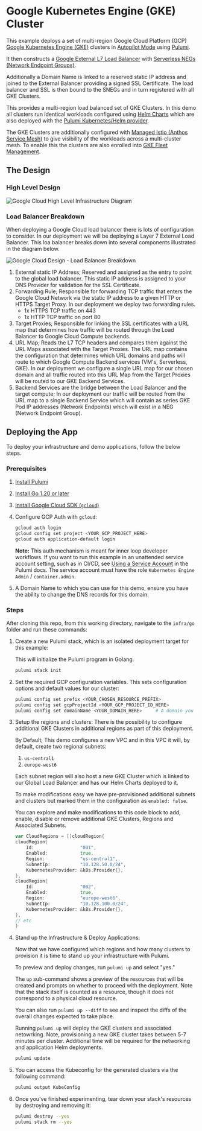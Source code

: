 # Google Kubernetes Engine (GKE) Cluster

This example deploys a set of multi-region Google Cloud Platform (GCP) [Google Kubernetes Engine (GKE)](https://cloud.google.com/kubernetes-engine/) clusters in [Autopilot Mode](https://cloud.google.com/kubernetes-engine/docs/concepts/autopilot-overview) using [Pulumi](https://pulumi.com).

It then constructs a [Google External L7 Load Balancer](https://cloud.google.com/load-balancing/docs/https) with [Serverless NEGs (Network Endpoint Groups)](https://cloud.google.com/load-balancing/docs/negs/serverless-neg-concepts).

Additionally a Domain Name is linked to a reserved static IP address and joined to the External Balancer providing a signed SSL Certificate. The load balancer and SSL is then bound to the SNEGs and in turn registered with all GKE Clusters.

This provides a multi-region load balanced set of GKE Clusters. In this demo all clusters run identical workloads configured using [Helm Charts](https://helm.sh/) which are also deployed with the [Pulumi Kubernetes/Helm provider](https://www.pulumi.com/registry/packages/kubernetes/api-docs/helm/).

The GKE Clusters are additionally configured with [Managed Istio (Anthos Service Mesh)](https://istio.io/latest/about/service-mesh/) to give visibility of the workloads across a multi-cluster mesh. To enable this the clusters are also enrolled into [GKE Fleet Management](https://cloud.google.com/kubernetes-engine/docs/fleets-overview).

## The Design

### High Level Design

![Google Cloud High Level Infrastructure Diagram](https://github.com/timbohiatt/gke-at-scale-pulumi/blob/main/docs/001-google-cloud-infra.png?raw=true)

### Load Balancer Breakdown

When deploying a Google Cloud load balancer there is lots of configuration to consider. In our deployment we will be deploying a Layer 7 External Load Balancer. This loa balancer breaks down into several components illustrated in the diagram below.

![Google Cloud Design - Load Balancer Breakdown](https://github.com/timbohiatt/gke-at-scale-pulumi/blob/main/docs/002-load-balancer-breakdown.png?raw=true)

1. External static IP Address; Reserved and assigned as the entry to point to the global load balancer. This static IP address is assigned to your DNS Provider for validation for the SSL Certificate. 
2. Forwarding Rule; Responsible for forwarding TCP traffic that enters the Google Cloud Network via the static IP address to a given HTTP or HTTPS Target Proxy. In our deployment we deploy two forwarding rules.
    - 1x HTTPS TCP traffic on 443 
    - 1x HTTP TCP traffic on port 80
3. Target Proxies; Responsible for linking the SSL certificates with a URL map that determines how traffic will be routed through the Load Balancer to Google Cloud Compute backends. 
4. URL Map; Reads the L7 TCP headers and compares them against the URL Maps associated with the Target Proxies. The URL map contains the configuration that determines which URL domains and paths will route to which Google Compute Backend services (VM's, Serverless, GKE). In our deployment we configure a single URL map for our chosen domain and all traffic routed into this URL Map from the Target Proxies will be routed to our GKE Backend Services.
5. Backend Services are the bridge between the Load Balancer and the target compute; In our deployment our traffic will be routed from the URL map to a single Backend Service which will contain as series GKE Pod IP addresses (Network Endpoints) which will exist in a NEG (Network Endpoint Group).

## Deploying the App

To deploy your infrastructure and demo applications, follow the below steps.

### Prerequisites

1. [Install Pulumi](https://www.pulumi.com/docs/get-started/install/)
1. [Install Go 1.20 or later](https://golang.org/doc/install)
1. [Install Google Cloud SDK (`gcloud`)](https://cloud.google.com/sdk/docs/downloads-interactive)
1. Configure GCP Auth with `gcloud`:

    ```bash
    gcloud auth login
    gcloud config set project <YOUR_GCP_PROJECT_HERE>
    gcloud auth application-default login
    ```

    **Note:** This auth mechanism is meant for inner loop developer workflows. If you want to run this example in an unattended service account setting, such as in CI/CD, see [Using a Service Account](https://www.pulumi.com/docs/intro/cloud-providers/gcp/setup/) in the Pulumi docs. The service account must have the role `Kubernetes Engine Admin` / `container.admin`.
1. A Domain Name to which you can use for this demo, ensure you have the ability to change the DNS records for this domain.

### Steps

After cloning this repo, from this working directory, navigate to the ```infra/go``` folder and run these commands:

1. Create a new Pulumi stack, which is an isolated deployment target for this example:

    This will initialize the Pulumi program in Golang.

    ```bash
    pulumi stack init
    ```

1. Set the required GCP configuration variables. This sets configuration options and default values for our cluster:

    ```bash
    pulumi config set prefix <YOUR_CHOSEN_RESOURCE_PREFIX>
    pulumi config set gcpProjectId <YOUR_GCP_PROJECT_ID_HERE>
    pulumi config set domainName <YOUR_DOMAIN_HERE>     # A domain you own and can control DNS records.
    ```

1. Setup the regions and clusters:
    There is the possibility to configure additional GKE Clusters in additional regions as part of this deployment.

    By Default; This demo configures a new VPC and in this VPC it will, by default, create two regional subnets:

    1. `us-central1`
    1. `europe-west6`

    Each subnet region will also host a new GKE Cluster which is linked to our Global Load Balancer and has our Helm Charts deployed to it.

    To make modifications easy we have pre-provisioned additional subnets and clusters but marked them in the configuration as `enabled: false`.

    You can explore and make modifications to this code block to add, enable, disable or remove additional GKE Clusters, Regions and Associated Subnets.

    ```go
    var CloudRegions = []cloudRegion{
    cloudRegion{
        Id:                 "001",
        Enabled:            true,
        Region:             "us-central1",
        SubnetIp:           "10.128.50.0/24",
        KubernetesProvider: &k8s.Provider{},
    },
    cloudRegion{
        Id:                 "002",
        Enabled:            true,
        Region:             "europe-west6",
        SubnetIp:           "10.128.100.0/24",
        KubernetesProvider: &k8s.Provider{},
    },
    // etc
    }
    ```

1. Stand up the Infrastructure & Deploy Applications:

    Now that we have configured which regions and how many clusters to provision it is time to stand up your infrastructure with Pulumi.

    To preview and deploy changes, run `pulumi up` and select "yes."

    The `up` sub-command shows a preview of the resources that will be created
    and prompts on whether to proceed with the deployment. Note that the stack
    itself is counted as a resource, though it does not correspond
    to a physical cloud resource.

    You can also run `pulumi up --diff` to see and inspect the diffs of the
    overall changes expected to take place.

    Running `pulumi up` will deploy the GKE clusters and associated netowrking. Note, provisioning a
    new GKE cluster takes between 5-7 minutes per cluster. Additional time will be required for the networking and application Helm deployments.

    ```bash
    pulumi update
    ```

1. You can access the Kubeconfig for the generated clusters via the following command:

    ```bash
    pulumi output KubeConfig
    ```

1. Once you've finished experimenting, tear down your stack's resources by destroying and removing it:

    ```bash
    pulumi destroy --yes
    pulumi stack rm --yes
    ```
